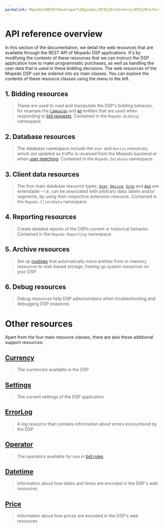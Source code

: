 ```yaml
---
permalink: Mopedo%20DSP/Developer%20guides/API%20reference/API%20reference%20overview/
---
```


# API reference overview

In this section of the documentation, we detail the web resources that are available through the REST API of Mopedo DSP applications. It's by modifying the contents of these resources that we can instruct the DSP application how to make programmatic purchases, as well as handling the user data that is used in these bidding decisions. The web resources of the Mopedo DSP can be ordered into six main classes. You can explore the contents of these resource classes using the menu to the left.

## 1\. Bidding resources

> These are used to read and manipulate the DSP's bidding behavior, for example the [`Campaign`](../Mopedo.Bidding/Campaign) and [`Ad`](../Mopedo.Bidding/Ad) entities that are used when responding to [bid requests](../Mopedo.Database/BidRequest). Contained in the `Mopedo.Bidding` namespace.

## 2\. Database resources

> The database namespace include the `User` and `Device` resources, which are updated as traffic is received from the Mopedo backend or when [user matching](../../Feature%20guides/User%20matching). Contained in the `Mopedo.Database` namespace.

## 3\. Client data resources

> The four main database resource types, [`User`](../Mopedo.Database/User), [`Device`](../Mopedo.Database/Device), [`Site`](../Mopedo.Database/Site) and [`App`](../Mopedo.Database/App) are extendable – i.e. can be associated with arbitrary data, labels and/or segments, by using their respective extension resource. Contained in the `Mopedo.ClientData` namespace.

## 4\. Reporting resources

> Create detailed reports of the DSPs current or historical behavior. Contained in the `Mopedo.Reporting` namespace.

## 5\. Archive resources

> Set up [routines](../Mopedo.Archive/Routines) that automatically move entities from in-memory resources to disk-based storage, freeing up system resources on your DSP.

## 6\. Debug resources

> Debug resources help DSP administrators when troubleshooting and debugging DSP instances

# Other resources

Apart from the four main resource classes, there are also these additional support resources:

## [Currency](../Price)

> The currencies available in the DSP

## [Settings](../Settings)

> The current settings of the DSP application

## [ErrorLog](../ErrorLog)

> A log resource that contains information about errors encountered by the DSP

## [Operator](../Operator)

> The operators available for use in [bid rules](../Mopedo.Bidding/Campaign/#bidrule)

## [Datetime](../Datetime)

> Information about how dates and times are encoded in the DSP's web resources

## [Price](../Price)

> Information about how prices are encoded in the DSP's web resources
